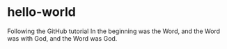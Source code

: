 # hello-world
Following the GitHub tutorial
In the beginning was the Word, and the Word was with God, and the Word was God.
